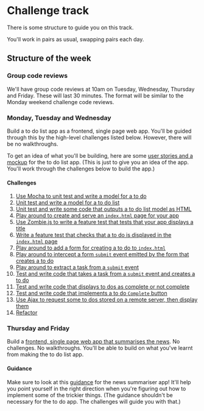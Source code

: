 # Challenge track

There is some structure to guide you on this track.

You'll work in pairs as usual, swapping pairs each day.

## Structure of the week

### Group code reviews

We'll have group code reviews at 10am on Tuesday, Wednesday, Thursday and Friday.  These will last 30 minutes.  The format will be similar to the Monday weekend challenge code reviews.

### Monday, Tuesday and Wednesday

Build a to do list app as a frontend, single page web app.  You'll be guided through this by the high-level challenges listed below.  However, there will be no walkthroughs.

To get an idea of what you'll be building, here are some [user stories and a mockup](to_do_list_app_user_stories.md) for the to do list app.  (This is just to give you an idea of the app.  You'll work through the challenges below to build the app.)

#### Challenges

1. [Use Mocha to unit test and write a model for a to do](01_to_do_model.md)
2. [Unit test and write a model for a to do list](02_to_do_list_model.md)
3. [Unit test and write some code that outputs a to do list model as HTML](03_output_to_do_list_as_html.md)
4. [Play around to create and serve an `index.html` page for your app](04_index_page.md)
5. [Use Zombie.js to write a feature test that tests that your app displays a title](05_zombie_set_up_and_app_title.md)
6. [Write a feature test that checks that a to do is displayed in the `index.html` page](06_display_to_do_in_page.md)
7. [Play around to add a form for creating a to do to `index.html`](07_create_to_do_form.md)
8. [Play around to intercept a form `submit` event emitted by the form that creates a to do](08_intercept_submit_event.md)
9. [Play around to extract a task from a `submit` event](09_extract_form_data_from_submit_event.md)
10. [Test and write code that takes a task from a `submit` event and creates a to do](10_user_create_to_do.md)
11. [Test and write code that displays to dos as complete or not complete](11_show_to_do_complete_status.md)
12. [Test and write code that implements a to do `Complete` button](12_complete_button.md)
13. [Use Ajax to request some to dos stored on a remote server, then display them](13_request_to_dos_with_ajax.md)
14. [Refactor](14_refactor.md)

### Thursday and Friday

Build a [frontend, single page web app that summarises the news](news_summary_project.md).  No challenges.  No walkthroughs.  You'll be able to build on what you've learnt from making the to do list app.

#### Guidance

Make sure to look at this [guidance](guidance.md) for the news summariser app!  It'll help you point yourself in the right direction when you're figuring out how to implement some of the trickier things. (The guidance shouldn't be necessary for the to do app.  The challenges will guide you with that.)
